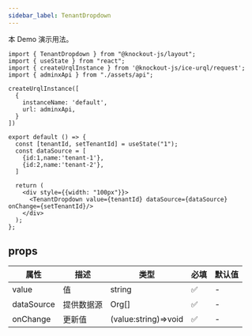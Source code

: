 ```yaml
---
sidebar_label: TenantDropdown
---
```


本 Demo 演示用法。

```tsx preview
import { TenantDropdown } from "@knockout-js/layout";
import { useState } from "react";
import { createUrqlInstance } from '@knockout-js/ice-urql/request';
import { adminxApi } from "./assets/api";

createUrqlInstance([
  {
    instanceName: 'default',
    url: adminxApi,
  }
])

export default () => {
  const [tenantId, setTenantId] = useState("1");
  const dataSource = [
    {id:1,name:'tenant-1'},
    {id:2,name:'tenant-2'},
  ]

  return (
    <div style={{width: "100px"}}>
      <TenantDropdown value={tenantId} dataSource={dataSource} onChange={setTenantId}/>
    </div>
  );
};
```

## props

| 属性       | 描述       | 类型                 | 必填 | 默认值 |
| ---------- | ---------- | -------------------- | ---- | ------ |
| value      | 值         | string               | ✅    | -      |
| dataSource | 提供数据源 | Org[]                | ✅    | -      |
| onChange   | 更新值     | (value:string)=>void | ✅    | -      |
